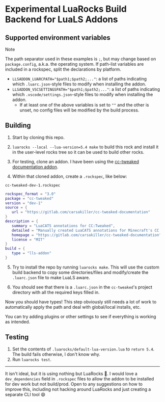 # Experimental LuaRocks Build Backend for LuaLS Addons

## Supported environment variables

> [!NOTE]
> The path separator used in these examples is `;`, but may change based on `package.config`, a.k.a. the operating system. If path-list variables are included in a rockspec, split the declarations by platform.

- `LLSADDON_LUARCPATH="$path1;$path2;..."`: a list of paths indicating which `.luarc.json`-style files to modify when installing the addon.
- `LLSADDON_VSCSETTINGSPATH="$path1;$path2;..."`: a list of paths indicating which `.vscode/settings.json`-style files to modify when installing the addon.
   - If at least one of the above variables is set to `""` and the other is unset, no config files will be modified by the build process.

## Building

1. Start by cloning this repo.

2. `luarocks --local --lua-version=5.4 make` to build this rock and install it in the user-level rocks tree so it can be used to build other rocks.

3. For testing, clone an addon. I have been using the [cc-tweaked documentation addon](https://gitlab.com/carsakiller/cc-tweaked-documentation).

4. Within that cloned addon, create a `.rockspec`, like below:

`cc-tweaked-dev-1.rockspec`

```lua
rockspec_format = "3.0"
package = "cc-tweaked"
version = "dev-1"
source = {
   url = "https://gitlab.com/carsakiller/cc-tweaked-documentation"
}
description = {
   summary = "LuaCATS annotations for CC:Tweaked",
   detailed = "Manually created LuaCATS annotations for Minecraft's CC:Tweaked computer mod",
   homepage = "https://gitlab.com/carsakiller/cc-tweaked-documentation",
   license = "MIT"
}
build = {
   type = "lls-addon"
}
```

5. Try to install the repo by running `luarocks make`. This will use the custom build backend to copy some directories/files and modify/create the `.luarc.json` file to make LuaLS aware.

6. You should see that there is a `.luarc.json` in the `cc-tweaked`'s project directory with all the required keys filled in.

Now you should have types! This step obviously still needs a lot of work to automatically apply the path and deal with global/local installs, etc.

You can try adding plugins or other settings to see if everything is working as intended.

## Testing

1. Set the contents of `.luarocks/default-lua-version.lua` to `return 5.4`. The build fails otherwise, I don't know why.
2. Run `luarocks test`.

---

It isn't ideal, but it is using nothing but LuaRocks 🤷. I would love a `dev_dependencies` field in `.rockspec` files to allow the addon to be installed for dev work but not build/prod. Open to any suggestions on how to improve this, including not hacking around LuaRocks and just creating a separate CLI tool 😄
